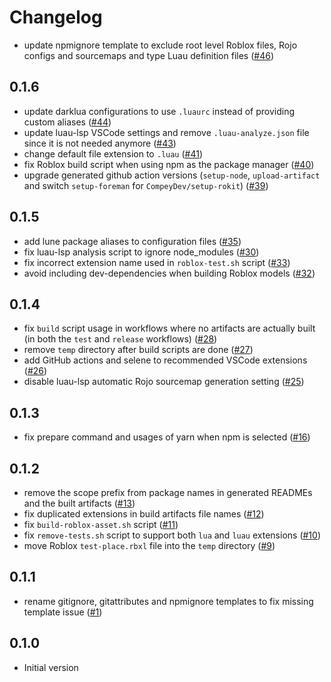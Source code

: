 # Changelog

- update npmignore template to exclude root level Roblox files, Rojo configs and sourcemaps and type Luau definition files ([#46](https://github.com/seaofvoices/generator-luau/pull/46))

## 0.1.6

- update darklua configurations to use `.luaurc` instead of providing custom aliases ([#44](https://github.com/seaofvoices/generator-luau/pull/44))
- update luau-lsp VSCode settings and remove `.luau-analyze.json` file since it is not needed anymore ([#43](https://github.com/seaofvoices/generator-luau/pull/43))
- change default file extension to `.luau` ([#41](https://github.com/seaofvoices/generator-luau/pull/41))
- fix Roblox build script when using npm as the package manager ([#40](https://github.com/seaofvoices/generator-luau/pull/40))
- upgrade generated github action versions (`setup-node`, `upload-artifact` and switch `setup-foreman` for `CompeyDev/setup-rokit`) ([#39](https://github.com/seaofvoices/generator-luau/pull/39))

## 0.1.5

- add lune package aliases to configuration files ([#35](https://github.com/seaofvoices/generator-luau/pull/35))
- fix luau-lsp analysis script to ignore node_modules ([#30](https://github.com/seaofvoices/generator-luau/pull/30))
- fix incorrect extension name used in `roblox-test.sh` script ([#33](https://github.com/seaofvoices/generator-luau/pull/33))
- avoid including dev-dependencies when building Roblox models ([#32](https://github.com/seaofvoices/generator-luau/pull/32))

## 0.1.4

- fix `build` script usage in workflows where no artifacts are actually built (in both the `test` and `release` workflows) ([#28](https://github.com/seaofvoices/generator-luau/pull/28))
- remove `temp` directory after build scripts are done ([#27](https://github.com/seaofvoices/generator-luau/pull/27))
- add GitHub actions and selene to recommended VSCode extensions ([#26](https://github.com/seaofvoices/generator-luau/pull/26))
- disable luau-lsp automatic Rojo sourcemap generation setting ([#25](https://github.com/seaofvoices/generator-luau/pull/25))

## 0.1.3

- fix prepare command and usages of yarn when npm is selected ([#16](https://github.com/seaofvoices/generator-luau/pull/16))

## 0.1.2

- remove the scope prefix from package names in generated READMEs and the built artifacts ([#13](https://github.com/seaofvoices/generator-luau/pull/13))
- fix duplicated extensions in build artifacts file names ([#12](https://github.com/seaofvoices/generator-luau/pull/12))
- fix `build-roblox-asset.sh` script ([#11](https://github.com/seaofvoices/generator-luau/pull/11))
- fix `remove-tests.sh` script to support both `lua` and `luau` extensions ([#10](https://github.com/seaofvoices/generator-luau/pull/10))
- move Roblox `test-place.rbxl` file into the `temp` directory ([#9](https://github.com/seaofvoices/generator-luau/pull/9))

## 0.1.1

- rename gitignore, gitattributes and npmignore templates to fix missing template issue ([#1](https://github.com/seaofvoices/generator-luau/pull/1))

## 0.1.0

- Initial version
